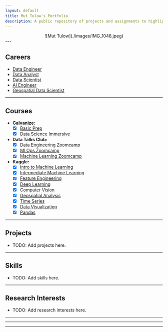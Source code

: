 ```yaml
---
layout: default
title: Mut Tulow's Portfolio
description: A public repository of projects and assignments to highlight skills.
---
```

<center>
![Mut Tulow](./images/IMG_1048.jpeg)
</center>
---

## Careers
- [Data Engineer](./careers/data_engineer.md)
- [Data Analyst](./careers/data_analyst.md)
- [Data Scientist](./careers/data_scientist.md)
- [AI Engineer](./careers/ai_engineer.md)
- [Geospatial Data Scientist](./careers/geospatial_data_scientist.md)

---

## Courses
- __Galvanize:__
  - [x] [Basic Prep](https://www.galvanize.com/alumni/)
  - [x] [Data Science Immersive](https://www.galvanize.com/alumni/)
- __Data Talks Club:__
  - [x] [Data Engineering Zoomcamp](https://github.com/DataTalksClub/data-engineering-zoomcamp)
  - [x] [MLOps Zoomcamp](https://github.com/DataTalksClub/mlops-zoomcamp)
  - [x] [Machine Learning Zoomcamp](https://github.com/DataTalksClub/machine-learning-zoomcamp)
- __Kaggle:__
  - [x] [Intro to Machine Learning](https://www.kaggle.com/learn/certification/muttulow/intro-to-machine-learning)
  - [x] [Intermediate Machine Learning](https://www.kaggle.com/learn/certification/muttulow/intermediate-machine-learning)
  - [x] [Feature Engineering](https://www.kaggle.com/learn/certification/muttulow/feature-engineering)
  - [x] [Deep Learning](https://www.kaggle.com/learn/certification/muttulow/intro-to-deep-learning)
  - [x] [Computer Vision](https://www.kaggle.com/learn/certification/muttulow/computer-vision)
  - [x] [Geospatial Analysis](https://www.kaggle.com/learn/certification/muttulow/geospatial-analysis)
  - [x] [Time Series](https://www.kaggle.com/learn/certification/muttulow/time-series)
  - [x] [Data Visualization](https://www.kaggle.com/learn/certification/muttulow/data-visualization)
  - [x] [Pandas](https://www.kaggle.com/learn/certification/muttulow/pandas) 

---

## Projects
- TODO: Add projects here.

---

## Skills
- TODO: Add skills here.

---

## Research Interests
- TODO: Add research interests here.

---
---
---